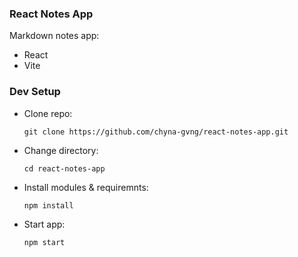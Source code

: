 ### React Notes App
Markdown notes app:
- React
- Vite

### Dev Setup
- Clone repo:  
    ```
    git clone https://github.com/chyna-gvng/react-notes-app.git
    ```
- Change directory:  
    ```
    cd react-notes-app
    ```
- Install modules & requiremnts:  
    ```
    npm install
    ```
- Start app:  
    ```
    npm start
    ```